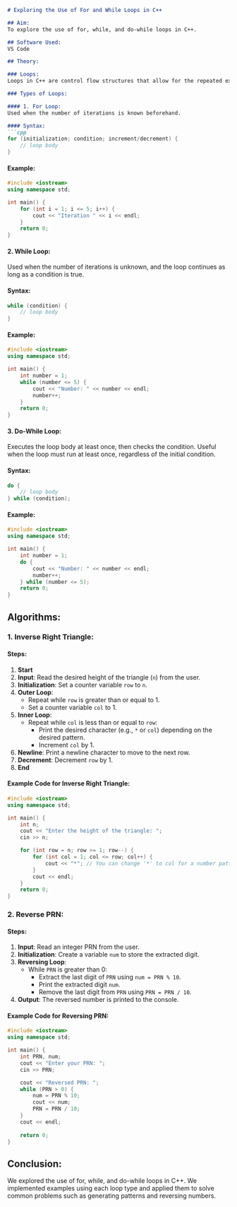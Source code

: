 ```markdown
# Exploring the Use of For and While Loops in C++

## Aim:
To explore the use of for, while, and do-while loops in C++.

## Software Used:
VS Code

## Theory:

### Loops:
Loops in C++ are control flow structures that allow for the repeated execution of a block of code. They help automate repetitive tasks, iterate over objects, and implement algorithms efficiently.

### Types of Loops:

#### 1. For Loop:
Used when the number of iterations is known beforehand.

#### Syntax:
```cpp
for (initialization; condition; increment/decrement) {
    // loop body
}
```

#### Example:
```cpp
#include <iostream>
using namespace std;

int main() {
    for (int i = 1; i <= 5; i++) {
        cout << "Iteration " << i << endl;
    }
    return 0;
}
```

#### 2. While Loop:
Used when the number of iterations is unknown, and the loop continues as long as a condition is true.

#### Syntax:
```cpp
while (condition) {
    // loop body
}
```

#### Example:
```cpp
#include <iostream>
using namespace std;

int main() {
    int number = 1;
    while (number <= 5) {
        cout << "Number: " << number << endl;
        number++;
    }
    return 0;
}
```

#### 3. Do-While Loop:
Executes the loop body at least once, then checks the condition. Useful when the loop must run at least once, regardless of the initial condition.

#### Syntax:
```cpp
do {
    // loop body
} while (condition);
```

#### Example:
```cpp
#include <iostream>
using namespace std;

int main() {
    int number = 1;
    do {
        cout << "Number: " << number << endl;
        number++;
    } while (number <= 5);
    return 0;
}
```

## Algorithms:

### 1. Inverse Right Triangle:

#### Steps:
1. **Start**
2. **Input**: Read the desired height of the triangle (`n`) from the user.
3. **Initialization**: Set a counter variable `row` to `n`.
4. **Outer Loop**:
    - Repeat while `row` is greater than or equal to 1.
    - Set a counter variable `col` to 1.
5. **Inner Loop**:
    - Repeat while `col` is less than or equal to `row`:
      - Print the desired character (e.g., `*` or `col`) depending on the desired pattern.
      - Increment `col` by 1.
6. **Newline**: Print a newline character to move to the next row.
7. **Decrement**: Decrement `row` by 1.
8. **End**

#### Example Code for Inverse Right Triangle:
```cpp
#include <iostream>
using namespace std;

int main() {
    int n;
    cout << "Enter the height of the triangle: ";
    cin >> n;

    for (int row = n; row >= 1; row--) {
        for (int col = 1; col <= row; col++) {
            cout << "*"; // You can change '*' to col for a number pattern
        }
        cout << endl;
    }
    return 0;
}
```

### 2. Reverse PRN:

#### Steps:
1. **Input**: Read an integer PRN from the user.
2. **Initialization**: Create a variable `num` to store the extracted digit.
3. **Reversing Loop**:
    - While `PRN` is greater than 0:
      - Extract the last digit of `PRN` using `num = PRN % 10`.
      - Print the extracted digit `num`.
      - Remove the last digit from `PRN` using `PRN = PRN / 10`.
4. **Output**: The reversed number is printed to the console.

#### Example Code for Reversing PRN:
```cpp
#include <iostream>
using namespace std;

int main() {
    int PRN, num;
    cout << "Enter your PRN: ";
    cin >> PRN;

    cout << "Reversed PRN: ";
    while (PRN > 0) {
        num = PRN % 10;
        cout << num;
        PRN = PRN / 10;
    }
    cout << endl;
    
    return 0;
}
```

## Conclusion:
We explored the use of for, while, and do-while loops in C++. We implemented examples using each loop type and applied them to solve common problems such as generating patterns and reversing numbers.
